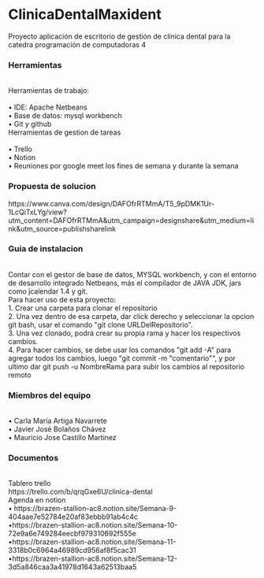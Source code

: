 # ClinicaDentalMaxident
Proyecto aplicación de escritorio de gestión de clínica dental para la catedra programación de computadoras 4

<h3> Herramientas </h3>
<br>Herramientas de trabajo:
<br>
<br>• IDE: Apache Netbeans
<br>• Base de datos: mysql workbench
<br>• Git y github
<br>Herramientas de gestion de tareas
<br>
<br>• Trello
<br>• Notion
<br>• Reuniones por google meet los fines de semana y durante la semana 

<h3> Propuesta de solucion </h3>
https://www.canva.com/design/DAFOfrRTMmA/T5_9pDMK1Ur-1LcQiTxLYg/view?utm_content=DAFOfrRTMmA&utm_campaign=designshare&utm_medium=link&utm_source=publishsharelink

<h3> Guia de instalacion </h3>
<br>Contar con el gestor de base de datos, MYSQL workbench, y con el entorno de desarrollo integrado Netbeans, más el compilador de JAVA JDK, jars como jcalendar 1.4 y git.
<br>Para hacer uso de esta proyecto:
<br>1. Crear una carpeta para clonar el repositorio
<br>2. Una vez dentro de esa carpeta, dar click derecho y seleccionar la opcion git bash, usar el comando "git clone URLDelRepositorio".
<br>3. Una vez clonado, podrá crear su propia rama y hacer los respectivos cambios.
<br>4. Para hacer cambios, se debe usar los comandos "git add -A" para agregar todos los cambios, luego "git commit -m "comentario"", y por ultimo dar git push -u NombreRama para subir los cambios al repositorio remoto

<h3>Miembros del equipo </h3>
<br>• Carla María Artiga Navarrete 
<br>• Javier José Bolaños Chávez 
<br>• Mauricio Jose Castillo Martinez

<h3>Documentos  </h3>
<br>Tablero trello 
<br>https://trello.com/b/qrqGxe6U/clinica-dental
<br>Agenda en notion
<br>• https://brazen-stallion-ac8.notion.site/Semana-9-404aae7e52784e20af83ebbb91ab4c4c
<br>•https://brazen-stallion-ac8.notion.site/Semana-10-72e9a6e749284eecbf979310692f555e
<br>•https://brazen-stallion-ac8.notion.site/Semana-11-3318b0c6964a46989cd956af8f5cac31
<br>•https://brazen-stallion-ac8.notion.site/Semana-12-3d5a846caa3a41978d1643a62513baa5

